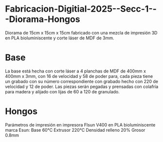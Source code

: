 # Fabricacion-Digitial-2025--Secc-1---Diorama-Hongos
Diorama de 15cm x 15cm x 15cm fabricado con una mezcla de impresión 3D en PLA bioluminiscente y corte láser de MDF de 3mm.

# Base
La base está hecha con corte láser a 4 planchas de MDF de 400mm x 400mm x 3mm, con 16 de velocidad y 58 de poder para, cada pieza tiene un grabado con su número correspondiente con grabado hecho con 220 de velocidad y 12 de poder.
Las piezas serán pegadas y prensadas con colafría para madera y alijado con lijas de 60 a 120 de granulado.

# Hongos
Parámetros de impresión en impresora Flsun V400 en PLA bioluminiscente marca Esun:
Base 60°C
Extrusor 220°C
Densidad relleno 20%
Grosor 0.8mm
